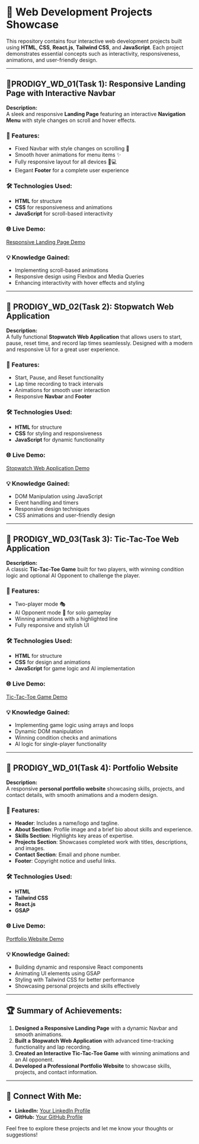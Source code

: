 # 🚀 Web Development Projects Showcase

This repository contains four interactive web development projects built using **HTML**, **CSS**, **React.js**, **Tailwind CSS**, and **JavaScript**. Each project demonstrates essential concepts such as interactivity, responsiveness, animations, and user-friendly design.

---

## 🎯PRODIGY_WD_01(Task 1): Responsive Landing Page with Interactive Navbar    

**Description:**  
A sleek and responsive **Landing Page** featuring an interactive **Navigation Menu** with style changes on scroll and hover effects.

### 🔑 Features:
- Fixed Navbar with style changes on scrolling 🔄  
- Smooth hover animations for menu items ✨  
- Fully responsive layout for all devices 📱💻  
- Elegant **Footer** for a complete user experience  

### 🛠️ Technologies Used:
- **HTML** for structure  
- **CSS** for responsiveness and animations  
- **JavaScript** for scroll-based interactivity  

### 🌐 Live Demo:
[Responsive Landing Page Demo](#)

### 💡 Knowledge Gained:
- Implementing scroll-based animations  
- Responsive design using Flexbox and Media Queries  
- Enhancing interactivity with hover effects and styling  

---

## 🎯 PRODIGY_WD_02(Task 2): Stopwatch Web Application   

**Description:**  
A fully functional **Stopwatch Web Application** that allows users to start, pause, reset time, and record lap times seamlessly. Designed with a modern and responsive UI for a great user experience.

### 🔑 Features:
- Start, Pause, and Reset functionality  
- Lap time recording to track intervals  
- Animations for smooth user interaction  
- Responsive **Navbar** and **Footer**  

### 🛠️ Technologies Used:
- **HTML** for structure  
- **CSS** for styling and responsiveness  
- **JavaScript** for dynamic functionality  

### 🌐 Live Demo:
[Stopwatch Web Application Demo](#)

### 💡 Knowledge Gained:
- DOM Manipulation using JavaScript  
- Event handling and timers  
- Responsive design techniques  
- CSS animations and user-friendly design  

---

## 🎯 PRODIGY_WD_03(Task 3): Tic-Tac-Toe Web Application    

**Description:**  
A classic **Tic-Tac-Toe Game** built for two players, with winning condition logic and optional AI Opponent to challenge the player.

### 🔑 Features:
- Two-player mode 🎭  
- AI Opponent mode 🤖 for solo gameplay  
- Winning animations with a highlighted line  
- Fully responsive and stylish UI  

### 🛠️ Technologies Used:
- **HTML** for structure  
- **CSS** for design and animations  
- **JavaScript** for game logic and AI implementation  

### 🌐 Live Demo:
[Tic-Tac-Toe Game Demo](#)

### 💡 Knowledge Gained:
- Implementing game logic using arrays and loops  
- Dynamic DOM manipulation  
- Winning condition checks and animations  
- AI logic for single-player functionality  

---

## 🎯 PRODIGY_WD_01(Task 4): Portfolio Website  
 
**Description:**  
A responsive **personal portfolio website** showcasing skills, projects, and contact details, with smooth animations and a modern design.

### 🔑 Features:
- **Header**: Includes a name/logo and tagline.  
- **About Section**: Profile image and a brief bio about skills and experience.  
- **Skills Section**: Highlights key areas of expertise.  
- **Projects Section**: Showcases completed work with titles, descriptions, and images.  
- **Contact Section**: Email and phone number.  
- **Footer**: Copyright notice and useful links.  

### 🛠️ Technologies Used:
- **HTML**  
- **Tailwind CSS**  
- **React.js**  
- **GSAP**  

### 🌐 Live Demo:
[Portfolio Website Demo](https://pvpkishore.vercel.app/)

### 💡 Knowledge Gained:
- Building dynamic and responsive React components  
- Animating UI elements using GSAP  
- Styling with Tailwind CSS for better performance  
- Showcasing personal projects and skills effectively  

---

## 🏆 Summary of Achievements:
1. **Designed a Responsive Landing Page** with a dynamic Navbar and smooth animations.  
2. **Built a Stopwatch Web Application** with advanced time-tracking functionality and lap recording.  
3. **Created an Interactive Tic-Tac-Toe Game** with winning animations and an AI opponent.  
4. **Developed a Professional Portfolio Website** to showcase skills, projects, and contact information.

---

## 🚀 Connect With Me:
- **LinkedIn:** [Your LinkedIn Profile](#)  
- **GitHub:** [Your GitHub Profile](#)  

Feel free to explore these projects and let me know your thoughts or suggestions!
